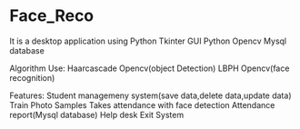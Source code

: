 # Face_Reco
It is a desktop application 
using Python 
Tkinter GUI
Python Opencv
Mysql database


Algorithm Use:
Haarcascade Opencv(object Detection)
LBPH Opencv(face recognition)


Features:
Student managemeny system(save data,delete data,update data)
Train Photo Samples
Takes attendance with face detection
Attendance report(Mysql database)
Help desk
Exit System
